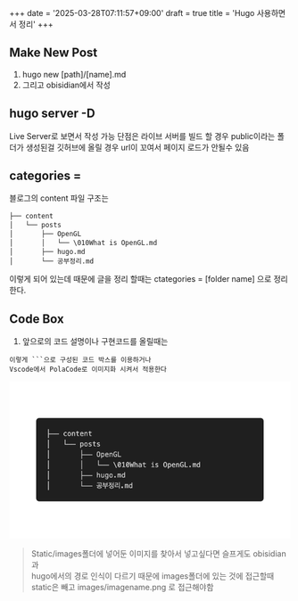 +++
date = '2025-03-28T07:11:57+09:00'
draft = true
title = 'Hugo 사용하면서 정리'
+++

## Make New Post
1. hugo new [path]/[name].md
2. 그리고 obisidian에서 작성

## hugo server -D
Live Server로 보면서 작성 가능 단점은 라이브 서버를 빌드 할 경우
public이라는 폴더가 생성된걸 깃허브에 올릴 경우 url이 꼬여서 페이지 로드가
안될수 있음

## categories =
블로그의 content 파일 구조는

```
├── content
│   └── posts
│       ├── OpenGL
│       │   └── \010What is OpenGL.md
│       ├── hugo.md
│       └── 공부정리.md
```

이렇게 되어 있는데 때문에 글을 정리 할때는 ctategories = [folder name] 으로  정리한다.

## Code Box
1. 앞으로의 코드 설명이나 구현코드를 올릴때는
```
이렇게 ```으로 구성된 코드 박스를 이용하거나
Vscode에서 PolaCode로 이미지화 시켜서 적용한다
```

![Code Box](/images/Hugo.png)

> Static/images폴더에 넣어둔 이미지를 찾아서 넣고싶다면 슬프게도 obisidian과  
> hugo에서의 경로 인식이 다르기 때문에 images폴더에 있는 것에 접근할때 
> static은 빼고 images/imagename.png 로 접근해야함

